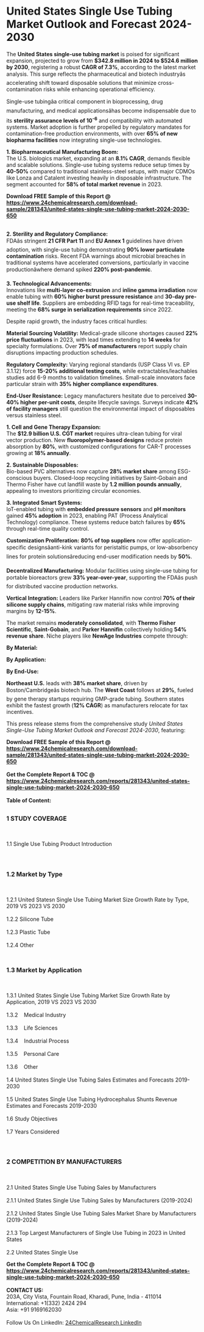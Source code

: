 <h1>United States Single Use Tubing Market Outlook and Forecast 2024-2030</h1><p>The <strong>United States single-use tubing market</strong> is poised for significant expansion, projected to grow from <strong>$342.8 million in 2024 to $524.6 million by 2030</strong>, registering a robust <strong>CAGR of 7.3%</strong>, according to the latest market analysis. This surge reflects the pharmaceutical and biotech industryâs accelerating shift toward disposable solutions that minimize cross-contamination risks while enhancing operational efficiency.</p><p>Single-use tubingâa critical component in bioprocessing, drug manufacturing, and medical applicationsâhas become indispensable due to its <strong>sterility assurance levels of 10<sup>-6</sup></strong> and compatibility with automated systems. Market adoption is further propelled by regulatory mandates for contamination-free production environments, with over <strong>65% of new biopharma facilities</strong> now integrating single-use technologies.</p><p><strong>1. Biopharmaceutical Manufacturing Boom:</strong><br>
The U.S. biologics market, expanding at an <strong>8.1% CAGR</strong>, demands flexible and scalable solutions. Single-use tubing systems reduce setup times by <strong>40-50%</strong> compared to traditional stainless-steel setups, with major CDMOs like Lonza and Catalent investing heavily in disposable infrastructure. The segment accounted for <strong>58% of total market revenue</strong> in 2023.</p><div><b>Download FREE Sample of this Report @ 
            <a href="https://www.24chemicalresearch.com/download-sample/281343/united-states-single-use-tubing-market-2024-2030-650">
            https://www.24chemicalresearch.com/download-sample/281343/united-states-single-use-tubing-market-2024-2030-650</a></b></div><br><p><strong>2. Sterility and Regulatory Compliance:</strong><br>
FDAâs stringent <strong>21 CFR Part 11</strong> and <strong>EU Annex 1</strong> guidelines have driven adoption, with single-use tubing demonstrating <strong>90% lower particulate contamination</strong> risks. Recent FDA warnings about microbial breaches in traditional systems have accelerated conversions, particularly in vaccine productionâwhere demand spiked <strong>220% post-pandemic</strong>.</p><p><strong>3. Technological Advancements:</strong><br>
Innovations like <strong>multi-layer co-extrusion</strong> and <strong>inline gamma irradiation</strong> now enable tubing with <strong>60% higher burst pressure resistance</strong> and <strong>30-day pre-use shelf life</strong>. Suppliers are embedding RFID tags for real-time traceability, meeting the <strong>68% surge in serialization requirements</strong> since 2022.</p><p>Despite rapid growth, the industry faces critical hurdles:</p><p><strong>Material Sourcing Volatility:</strong> Medical-grade silicone shortages caused <strong>22% price fluctuations</strong> in 2023, with lead times extending to <strong>14 weeks</strong> for specialty formulations. Over <strong>75% of manufacturers</strong> report supply chain disruptions impacting production schedules.</p><p><strong>Regulatory Complexity:</strong> Varying regional standards (USP Class VI vs. EP 3.1.12) force <strong>15-20% additional testing costs</strong>, while extractables/leachables studies add 6-9 months to validation timelines. Small-scale innovators face particular strain with <strong>35% higher compliance expenditures</strong>.</p><p><strong>End-User Resistance:</strong> Legacy manufacturers hesitate due to perceived <strong>30-40% higher per-unit costs</strong>, despite lifecycle savings. Surveys indicate <strong>42% of facility managers</strong> still question the environmental impact of disposables versus stainless steel.</p><p><strong>1. Cell and Gene Therapy Expansion:</strong><br>
The <strong>$12.9 billion U.S. CGT market</strong> requires ultra-clean tubing for viral vector production. New <strong>fluoropolymer-based designs</strong> reduce protein absorption by <strong>80%</strong>, with customized configurations for CAR-T processes growing at <strong>18% annually</strong>.</p><p><strong>2. Sustainable Disposables:</strong><br>
Bio-based PVC alternatives now capture <strong>28% market share</strong> among ESG-conscious buyers. Closed-loop recycling initiatives by Saint-Gobain and Thermo Fisher have cut landfill waste by <strong>1.2 million pounds annually</strong>, appealing to investors prioritizing circular economies.</p><p><strong>3. Integrated Smart Systems:</strong><br>
IoT-enabled tubing with <strong>embedded pressure sensors</strong> and <strong>pH monitors</strong> gained <strong>45% adoption</strong> in 2023, enabling PAT (Process Analytical Technology) compliance. These systems reduce batch failures by <strong>65%</strong> through real-time quality control.</p><p><strong>Customization Proliferation:</strong> <strong>80% of top suppliers</strong> now offer application-specific designsâanti-kink variants for peristaltic pumps, or low-absorbency lines for protein solutionsâreducing end-user modification needs by <strong>50%</strong>.</p><p><strong>Decentralized Manufacturing:</strong> Modular facilities using single-use tubing for portable bioreactors grew <strong>33% year-over-year</strong>, supporting the FDAâs push for distributed vaccine production networks.</p><p><strong>Vertical Integration:</strong> Leaders like Parker Hannifin now control <strong>70% of their silicone supply chains</strong>, mitigating raw material risks while improving margins by <strong>12-15%</strong>.</p><p>The market remains <strong>moderately consolidated</strong>, with <strong>Thermo Fisher Scientific</strong>, <strong>Saint-Gobain</strong>, and <strong>Parker Hannifin</strong> collectively holding <strong>54% revenue share</strong>. Niche players like <strong>NewAge Industries</strong> compete through:</p><p><strong>By Material:</strong></p><p><strong>By Application:</strong></p><p><strong>By End-Use:</strong></p><p><strong>Northeast U.S.</strong> leads with <strong>38% market share</strong>, driven by Boston/Cambridgeâs biotech hub. The <strong>West Coast</strong> follows at <strong>29%</strong>, fueled by gene therapy startups requiring GMP-grade tubing. Southern states exhibit the fastest growth (<strong>12% CAGR</strong>) as manufacturers relocate for tax incentives.</p><p>This press release stems from the comprehensive study <em>United States Single-Use Tubing Market Outlook and Forecast 2024-2030</em>, featuring:</p><div><b>Download FREE Sample of this Report @ 
            <a href="https://www.24chemicalresearch.com/download-sample/281343/united-states-single-use-tubing-market-2024-2030-650">
            https://www.24chemicalresearch.com/download-sample/281343/united-states-single-use-tubing-market-2024-2030-650</a></b></div><br><div><b>Get the Complete Report & TOC @ 
            <a href="https://www.24chemicalresearch.com/reports/281343/united-states-single-use-tubing-market-2024-2030-650">
            https://www.24chemicalresearch.com/reports/281343/united-states-single-use-tubing-market-2024-2030-650</a></b></div><br>
            <b>Table of Content:</b><p><h2><span style="font-size:16px"><strong>1 STUDY COVERAGE</strong></span></h2><br />
<p>1.1 Single Use Tubing Product Introduction</p><br />
<h2><span style="font-size:16px"><strong>1.2 Market by Type</strong></span></h2><br />
<p>1.2.1 United Statesn Single Use Tubing Market Size Growth Rate by Type, 2019 VS 2023 VS 2030<br /><br />
1.2.2 Silicone Tube&nbsp;&nbsp; &nbsp;<br /><br />
1.2.3 Plastic Tube<br /><br />
1.2.4 Other<br /><br />
<h2><span style="font-size:16px"><strong>1.3 Market by Application</strong></span></h2><br />
<p>1.3.1 United States Single Use Tubing Market Size Growth Rate by Application, 2019 VS 2023 VS 2030<br /><br />
1.3.2&nbsp;&nbsp; &nbsp;Medical Industry<br /><br />
1.3.3&nbsp;&nbsp; &nbsp;Life Sciences<br /><br />
1.3.4&nbsp;&nbsp; &nbsp;Industrial Process<br /><br />
1.3.5&nbsp;&nbsp; &nbsp;Personal Care<br /><br />
1.3.6&nbsp;&nbsp; &nbsp;Other<br /><br />
1.4 United States Single Use Tubing Sales Estimates and Forecasts 2019-2030<br /><br />
1.5 United States Single Use Tubing Hydrocephalus Shunts Revenue Estimates and Forecasts 2019-2030<br /><br />
1.6 Study Objectives<br /><br />
1.7 Years Considered</p><br />
<h2><span style="font-size:16px"><strong>2 COMPETITION BY MANUFACTURERS</strong></span></h2><br />
<p>2.1 United States Single Use Tubing Sales by Manufacturers<br /><br />
2.1.1 United States Single Use Tubing Sales by Manufacturers (2019-2024)<br /><br />
2.1.2 United States Single Use Tubing Sales Market Share by Manufacturers (2019-2024)<br /><br />
2.1.3 Top Largest Manufacturers of Single Use Tubing in 2023 in United States<br /><br />
2.2 United States Single Use </p><div><b>Get the Complete Report & TOC @ 
            <a href="https://www.24chemicalresearch.com/reports/281343/united-states-single-use-tubing-market-2024-2030-650">
            https://www.24chemicalresearch.com/reports/281343/united-states-single-use-tubing-market-2024-2030-650</a></b></div><br><b>CONTACT US:</b><br>
            203A, City Vista, Fountain Road, Kharadi, Pune, India - 411014<br>
            International: +1(332) 2424 294<br>
            Asia: +91 9169162030 <br><br>
            Follow Us On LinkedIn: <a href="https://www.linkedin.com/company/24chemicalresearch/">24ChemicalResearch LinkedIn</a>